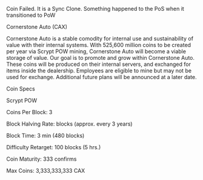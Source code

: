 
Coin Failed.  It is a Sync Clone.  Something happened to the PoS when it transitioned to PoW

Cornerstone Auto (CAX)

Cornerstone Auto is a stable comodity for internal use and sustainability of value with their internal systems.  With 525,600 million coins to be created per year via Scrypt POW mining, Cornerstone Auto will become a viable storage of value.  Our goal is to promote and grow within Cornerstone Auto.  These coins will be produced on their internal servers, and exchanged for items inside the dealership.  Employees are eligible to mine but may not be used for exchange.  Additional future plans will be announced at a later date.

Coin Specs

Scrypt POW

Coins Per Block: 3

Block Halving Rate:  blocks (approx. every 3 years)

Block Time: 3 min (480 blocks)

Difficulty Retarget: 100 blocks (5 hrs.)

Coin Maturity: 333 confirms

Max Coins: 3,333,333,333 CAX
